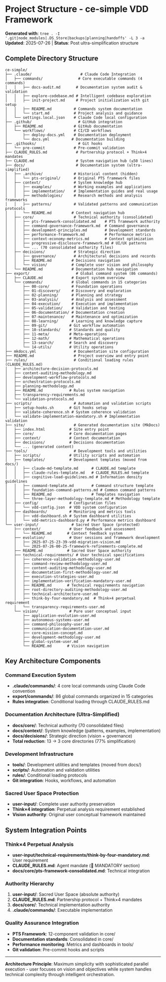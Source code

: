 # Project Structure - ce-simple VDD Framework

**Generated with**: `tree . -I '.git|node_modules|.DS_Store|backups|planning|handoffs' -L 3 -a`  
**Updated**: 2025-07-26 | **Status**: Post ultra-simplification structure

## Complete Directory Structure

```
ce-simple/
├── .claude/                      # Claude Code Integration
│   ├── commands/                # Core executable commands (4 commands)
│   │   ├── docs-audit.md       # Documentation system audit & validation
│   │   ├── explore-codebase.md # Intelligent codebase exploration
│   │   ├── init-project.md     # Project initialization with git setup
│   │   ├── README.md          # Commands system documentation
│   │   └── start.md           # Project analysis and guidance
│   └── settings.local.json    # Claude Code local configuration
├── .github/                     # GitHub integration
│   ├── README.md              # GitHub documentation
│   └── workflows/             # CI/CD workflows
│       ├── deploy-docs.yml    # Documentation deployment
│       └── docs.yml          # Documentation building
├── .githooks/                   # Git hooks
│   └── pre-commit             # Pre-commit validation
├── CLAUDE_RULES.md             # Partnership protocol + Think×4 mandates
├── CLAUDE.md                   # System navigation hub (≤50 lines)
├── docs/                       # Documentation system (ultra-simplified)
│   ├── .archive/              # Historical content (hidden)
│   │   └── pts-original/      # Original PTS framework files
│   ├── context/               # System knowledge hub
│   │   ├── examples/          # Working examples and applications
│   │   ├── implementation/    # Implementation guides and real usage
│   │   ├── methodologies/     # Research methods and analysis frameworks
│   │   ├── patterns/          # Validated patterns and communication protocols
│   │   └── README.md         # Context navigation hub
│   ├── core/                  # Technical authority (consolidated)
│   │   ├── pts-framework-consolidated.md    # PTS framework authority
│   │   ├── command-governance-framework.md  # Command governance
│   │   ├── development-principles.md        # Development standards
│   │   ├── performance-framework.md         # Performance metrics
│   │   ├── context-economy-metrics.md       # Context optimization
│   │   ├── progressive-disclosure-framework.md # UI/UX patterns
│   │   └── ... (70 consolidated authority files)
│   ├── decisions/             # Strategic direction
│   │   ├── governance/        # Architectural decisions and records
│   │   ├── README.md         # Decisions navigation
│   │   └── vision/           # Complete user vision and philosophy
│   └── README.md             # Documentation hub navigation
├── export/                     # Global command system (86 commands)
│   ├── CLAUDE.md             # Export system overview
│   └── commands/             # Global commands in 15 categories
│       ├── 00-core/          # Foundation operations
│       ├── 01-discovery/     # Discovery and exploration
│       ├── 02-planning/      # Planning and strategy
│       ├── 03-analysis/      # Analysis and assessment
│       ├── 04-execution/     # Execution and implementation
│       ├── 05-validation/    # Validation and testing
│       ├── 06-documentation/ # Documentation creation
│       ├── 07-maintenance/   # Maintenance and optimization
│       ├── 08-learning/      # Learning and knowledge capture
│       ├── 09-git/          # Git workflow automation
│       ├── 10-standards/    # Standards and quality
│       ├── 11-meta/         # Meta-operations
│       ├── 12-math/         # Mathematical operations
│       ├── 13-search/       # Search and discovery
│       └── 14-utils/        # Utility operations
├── mkdocs.yml                 # Documentation site configuration
├── README.md                  # Project overview and entry point
├── rules/                     # Conditional loading rules (CLAUDE_RULES.md)
│   ├── architecture-decision-protocols.md
│   ├── content-auditing-methodology.md
│   ├── development-workflow-protocols.md
│   ├── orchestration-protocols.md
│   ├── planning-methodology.md
│   ├── README.md            # Rules system navigation
│   ├── transparency-requirements.md
│   └── validation-protocols.md
├── scripts/                   # Automation and validation scripts
│   ├── setup-hooks.sh       # Git hooks setup
│   ├── validate-coherence.sh # System coherence validation
│   └── validate-implementation-mandatory.sh # Implementation validation
├── site/                      # Generated documentation site (MkDocs)
│   ├── index.html           # Site entry point
│   ├── core/                # Core documentation pages
│   ├── context/             # Context documentation
│   ├── decisions/           # Decisions documentation
│   └── ... (generated content)
├── tools/                     # Development tools and utilities
│   ├── scripts/             # Utility scripts and automation
│   ├── templates/           # Development templates (moved from docs/)
│   │   ├── claude-md-template.md      # CLAUDE.md template
│   │   ├── claude-rules-template.md   # CLAUDE_RULES.md template
│   │   ├── cognitive-load-guidelines.md # Information density guidelines
│   │   ├── command-template.md        # Command structure template
│   │   ├── foundation-command-patterns.md # Common command patterns
│   │   ├── README.md                  # Templates navigation
│   │   └── three-layer-methodology-template.md # Methodology template
│   ├── config/              # Configuration files
│   │   └── vdd-config.json  # VDD system configuration
│   ├── dashboards/          # Monitoring and metrics tools
│   │   ├── vdd-dashboard.sh # System dashboard utilities
│   │   └── vdd-metrics-dashboard.py # Performance metrics dashboard
└── user-input/               # Sacred User Space (protected)
    ├── context/             # User feedback and assessment
    │   └── README.md       # Context feedback system
    ├── evolution/           # User sessions and framework development
    │   ├── 2025-07-25-23-39-vdd-migration-vision.md
    │   └── 2025-07-26-00-25-framework-refinements-complete.md
    ├── README.md           # Sacred User Space authority
    ├── technical-requirements/ # User technical specifications
    │   ├── coherence-validation-methodology-user.md
    │   ├── command-review-methodology-user.md
    │   ├── content-auditing-methodology-user.md
    │   ├── documentation-first-methodology-user.md
    │   ├── execution-strategies-user.md
    │   ├── implementation-verification-mandatory-user.md
    │   ├── README.md       # Technical requirements navigation
    │   ├── root-directory-auditing-methodology-user.md
    │   ├── technical-architecture-user.md
    │   ├── think-by-four-mandatory.md  # Think×4 perpetual requirement
    │   └── transparency-requirements-user.md
    └── vision/              # Pure user conceptual input
        ├── application-evolution-user.md
        ├── autonomous-systems-user.md
        ├── command-philosophy-user.md
        ├── communication-documentation-user.md
        ├── core-mission-concept.md
        ├── development-methodology-user.md
        ├── global-system-user.md
        └── README.md       # Vision navigation
```

## Key Architecture Components

### Command Execution System
- **.claude/commands/**: 4 core local commands using Claude Code convention
- **export/commands/**: 86 global commands organized in 15 categories
- **Rules integration**: Conditional loading through CLAUDE_RULES.md

### Documentation Architecture (Ultra-Simplified)
- **docs/core/**: Technical authority (70 consolidated files)
- **docs/context/**: System knowledge (patterns, examples, implementation)
- **docs/decisions/**: Strategic direction (vision + governance)
- **Total reduction**: 13 → 3 core directories (77% simplification)

### Development Infrastructure
- **tools/**: Development utilities and templates (moved from docs/)
- **scripts/**: Automation and validation utilities
- **rules/**: Conditional loading protocols
- **Git integration**: Hooks, workflows, and automation

### Sacred User Space Protection
- **user-input/**: Complete user authority preservation
- **Think×4 integration**: Perpetual analysis requirement established
- **Vision authority**: Original user conceptual framework maintained

## System Integration Points

### Think×4 Perpetual Analysis
- **user-input/technical-requirements/think-by-four-mandatory.md**: User requirement
- **CLAUDE_RULES.md**: Agent mandate (🧠 MANDATORY section)
- **docs/core/pts-framework-consolidated.md**: Technical integration

### Authority Hierarchy
1. **user-input/**: Sacred User Space (absolute authority)
2. **CLAUDE_RULES.md**: Partnership protocol + Think×4 mandates
3. **docs/core/**: Technical implementation authority
4. **.claude/commands/**: Executable implementation

### Quality Assurance Integration
- **PTS Framework**: 12-component validation in core/
- **Documentation standards**: Consolidated in core/
- **Performance monitoring**: Metrics and dashboards in tools/
- **Git validation**: Pre-commit hooks and scripts

---

**Architecture Principle**: Maximum simplicity with sophisticated parallel execution - user focuses on vision and objectives while system handles technical complexity through intelligent orchestration.